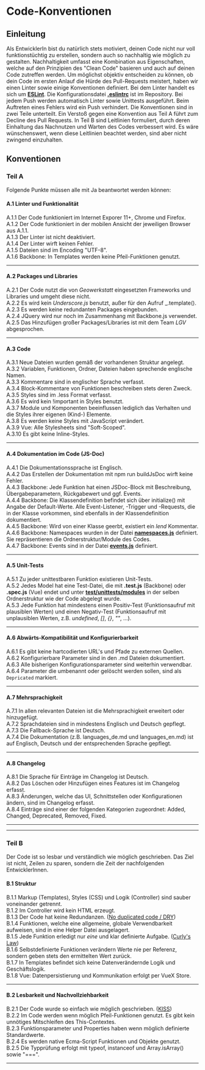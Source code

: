 # Code-Konventionen

## Einleitung
Als EntwicklerIn bist du natürlich stets motiviert, deinen Code nicht nur voll funktionstüchtig zu erstellen, sondern auch so nachhaltig wie möglich zu gestalten. Nachhaltigkeit umfasst eine Kombination aus Eigenschaften, welche auf den Prinzipien des "Clean Code" basieren und auch auf deinen Code zutreffen werden. Um möglichst objektiv entscheiden zu können, ob dein Code im ersten Anlauf die Hürde des Pull-Requests meistert, haben wir einen Linter sowie einige Konventionen definiert. Bei dem Linter handelt es sich um **[ESLint](https://eslint.org/)**. Die Konfigurationsdatei **[.eslintrc](../.eslintrc)** ist im Repository. Bei jedem Push werden automatisch Linter sowie Unittests ausgeführt. Beim Auftreten eines Fehlers wird ein Push verhindert. Die Konventionen sind in zwei Teile unterteilt. Ein Verstoß gegen eine Konvention aus Teil A führt zum Decline des Pull Requests. In Teil B sind Leitlinien formuliert, durch deren Einhaltung das Nachnutzen und Warten des Codes verbessert wird. Es wäre wünschenswert, wenn diese Leitlinien beachtet werden, sind aber nicht zwingend einzuhalten.

## Konventionen

### Teil A
Folgende Punkte müssen alle mit Ja beantwortet werden können:

#### A.1 Linter und Funktionalität
A.1.1 Der Code funktioniert im Internet Exporer 11+, Chrome und Firefox.  
A.1.2 Der Code funktioniert in der mobilen Ansicht der jeweiligen Browser aus A.1.1.  
A.1.3 Der Linter ist nicht deaktiviert.  
A.1.4 Der Linter wirft keinen Fehler.  
A.1.5 Dateien sind im Encoding "UTF-8".  
A.1.6 Backbone: In Templates werden keine Pfeil-Funktionen genutzt.  

---

#### A.2 Packages und Libraries
A.2.1 Der Code nutzt die von *Geowerkstatt* eingesetzten Frameworks und Libraries und umgeht diese nicht.  
A.2.2 Es wird kein *Underscore.js* benutzt, außer für den Aufruf _.template().  
A.2.3 Es werden keine redundanten Packages eingebunden.  
A.2.4 JQuery wird nur noch im Zusammenhang mit Backbone.js verwendet.  
A.2.5 Das Hinzufügen großer Packages/Libraries ist mit dem Team *LGV* abgesprochen.  

---

#### A.3 Code
A.3.1 Neue Dateien wurden gemäß der vorhandenen Struktur angelegt.  
A.3.2 Variablen, Funktionen, Ordner, Dateien haben sprechende englische Namen.  
A.3.3 Kommentare sind in englischer Sprache verfasst.  
A.3.4 Block-Kommentare von Funktionen beschreiben stets deren Zweck.  
A.3.5 Styles sind im .less Format verfasst.  
A.3.6 Es wird kein !important in Styles benutzt.  
A.3.7 Module und Komponenten beeinflussen lediglich das Verhalten und die Styles ihrer eigenen (Kind-) Elemente.  
A.3.8 Es werden keine Styles mit JavaScript verändert.  
A.3.9 Vue: Alle Stylesheets sind "Soft-Scoped".  
A.3.10 Es gibt keine Inline-Styles.  

---

#### A.4 Dokumentation im Code (JS-Doc)
A.4.1 Die Dokumentationssprache ist Englisch.  
A.4.2 Das Erstellen der Dokumentation mit npm run buildJsDoc wirft keine Fehler.  
A.4.3 Backbone: Jede Funktion hat einen JSDoc-Block mit Beschreibung, Übergabeparametern, Rückgabewert und ggf. Events.  
A.4.4 Backbone: Die Klassendefinition befindet sich über initialize() mit Angabe der Default-Werte. Alle Event-Listener, -Trigger und -Requests, die in der Klasse vorkommen, sind ebenfalls in der Klassendefinition dokumentiert.  
A.4.5 Backbone: Wird von einer Klasse geerbt, existiert ein *lend* Kommentar.  
A.4.6 Backbone: Namespaces wurden in der Datei **[namespaces.js](../devtools/jsdoc/namespaces.js)** definiert. Sie repräsentieren die Ordnerstruktur/Module des Codes.  
A.4.7 Backbone: Events sind in der Datei **[events.js](../devtools/jsdoc/events.js)** definiert.  

---

#### A.5 Unit-Tests
A.5.1 Zu jeder unittestbaren Funktion existieren Unit-Tests.  
A.5.2 Jedes Model hat eine Test-Datei, die mit **.test.js** (Backbone) oder **.spec.js** (Vue) endet und unter **[test/unittests/modules](../test/unittests/modules)** in der selben Ordnerstruktur wie der Code abgelegt wurde.  
A.5.3 Jede Funktion hat mindestens einen Positiv-Test (Funktionsaufruf mit plausiblen Werten) und einen Negativ-Test (Funktionsaufruf mit unplausiblen Werten, z.B. *undefined*, *[]*, *{}*, *""*, ...).  

---

#### A.6 Abwärts-Kompatibilität und Konfigurierbarkeit
A.6.1 Es gibt keine hartcodierten URL's und Pfade zu externen Quellen.  
A.6.2 Konfigurierbare Parameter sind in den .md Dateien dokumentiert.  
A.6.3 Alle bisherigen Konfigurationsparameter sind weiterhin verwendbar.  
A.6.4 Parameter die umbenannt oder gelöscht werden sollen, sind als ```Depricated``` markiert.  

---

#### A.7 Mehrsprachigkeit
A.7.1 In allen relevanten Dateien ist die Mehrsprachigkeit erweitert oder hinzugefügt.  
A.7.2 Sprachdateien sind in mindestens Englisch und Deutsch gepflegt.  
A.7.3 Die Fallback-Sprache ist Deutsch.  
A.7.4 Die Dokumentation (z.B. languages_de.md und languages_en.md) ist auf Englisch, Deutsch und der entsprechenden Sprache gepflegt.  

---

#### A.8 Changelog
A.8.1 Die Sprache für Einträge im Changelog ist Deutsch.  
A.8.2 Das Löschen oder Hinzufügen eines Features ist im Changelog erfasst.  
A.8.3 Änderungen, welche das UI, Schnittstellen oder Konfigurationen ändern, sind im Changelog erfasst.  
A.8.4 Einträge sind einer der folgenden Kategorien zugeordnet: Added, Changed, Deprecated, Removed, Fixed.   

---

---

### Teil B
Der Code ist so lesbar und verständlich wie möglich geschrieben. Das Ziel ist nicht, Zeilen zu sparen, sondern die Zeit der nachfolgenden EntwicklerInnen.
#### B.1 Struktur
B.1.1 Markup (Templates), Styles (CSS) und Logik (Controller) sind sauber voneinander getrennt.  
B.1.2 Im Controller wird kein HTML erzeugt.  
B.1.3 Der Code hat keine Redundanzen. ([No duplicated code / DRY](https://de.wikipedia.org/wiki/Don%E2%80%99t_repeat_yourself))  
B.1.4 Funktionen, welche eine allgemeine, globale Verwendbarkeit aufweisen, sind in eine Helper Datei ausgelagert.  
B.1.5 Jede Funktion erledigt nur *eine* und klar definierte Aufgabe. ([Curly's Law](https://de.wikipedia.org/wiki/Single-Responsibility-Prinzip))  
B.1.6 Selbstdefinierte Funktionen verändern Werte nie per Referenz, sondern geben stets den ermittelten Wert zurück.  
B.1.7 In Templates befindet sich keine Datenverändernde Logik und Geschäftslogik.  
B.1.8 Vue: Datenpersistierung und Kommunikation erfolgt per VueX Store.  

---

#### B.2 Lesbarkeit und Nachvollziehbarkeit
B.2.1 Der Code wurde so einfach wie möglich geschrieben. ([KISS](https://de.wikipedia.org/wiki/KISS-Prinzip))  
B.2.2 Im Code werden wenn möglich Pfeil-Funktionen genutzt. Es gibt kein unnötiges Mitschleifen des This-Contextes.  
B.2.3 Funktionsparameter und Properties haben wenn möglich definierte Standardwerte.  
B.2.4 Es werden native Ecma-Script Funktionen und Objekte genutzt.  
B.2.5 Die Typprüfung erfolgt mit typeof, instanceof und Array.isArray() sowie "===".  

---
